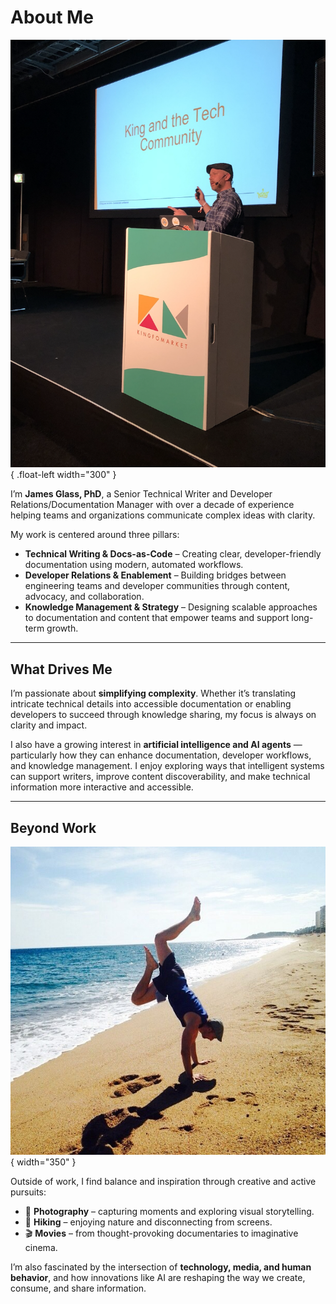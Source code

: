 # About Me

![A talk!](../assets/james2.png){ .float-left width="300" }

I’m **James Glass, PhD**, a Senior Technical Writer and Developer Relations/Documentation Manager with over a decade of experience helping teams and organizations communicate complex ideas with clarity.  

My work is centered around three pillars:  

- **Technical Writing & Docs-as-Code** – Creating clear, developer-friendly documentation using modern, automated workflows.  
- **Developer Relations & Enablement** – Building bridges between engineering teams and developer communities through content, advocacy, and collaboration.  
- **Knowledge Management & Strategy** – Designing scalable approaches to documentation and content that empower teams and support long-term growth.  

<div class="clearfix"></div>

---

## What Drives Me

I’m passionate about **simplifying complexity**. Whether it’s translating intricate technical details into accessible documentation or enabling developers to succeed through knowledge sharing, my focus is always on clarity and impact.  

I also have a growing interest in **artificial intelligence and AI agents** — particularly how they can enhance documentation, developer workflows, and knowledge management. I enjoy exploring ways that intelligent systems can support writers, improve content discoverability, and make technical information more interactive and accessible.  

---

## Beyond Work

![beach1](../assets/beach1.png){ width="350" }  

Outside of work, I find balance and inspiration through creative and active pursuits:  

- 📸 **Photography** – capturing moments and exploring visual storytelling.  
- 🥾 **Hiking** – enjoying nature and disconnecting from screens.  
- 🎬 **Movies** – from thought-provoking documentaries to imaginative cinema.  

I’m also fascinated by the intersection of **technology, media, and human behavior**, and how innovations like AI are reshaping the way we create, consume, and share information.  
